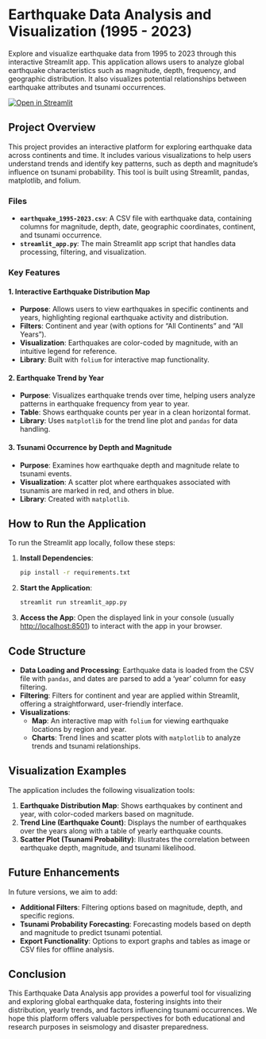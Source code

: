 
# Earthquake Data Analysis and Visualization (1995 - 2023)

Explore and visualize earthquake data from 1995 to 2023 through this interactive Streamlit app. This application allows users to analyze global earthquake characteristics such as magnitude, depth, frequency, and geographic distribution. It also visualizes potential relationships between earthquake attributes and tsunami occurrences.

[![Open in Streamlit](https://static.streamlit.io/badges/streamlit_badge_black_white.svg)](https://my-app-5nq20n29mrw.streamlit.app/)

## Project Overview
This project provides an interactive platform for exploring earthquake data across continents and time. It includes various visualizations to help users understand trends and identify key patterns, such as depth and magnitude’s influence on tsunami probability. This tool is built using Streamlit, pandas, matplotlib, and folium.

### Files
- **`earthquake_1995-2023.csv`**: A CSV file with earthquake data, containing columns for magnitude, depth, date, geographic coordinates, continent, and tsunami occurrence.
- **`streamlit_app.py`**: The main Streamlit app script that handles data processing, filtering, and visualization.

### Key Features
#### 1. Interactive Earthquake Distribution Map
   - **Purpose**: Allows users to view earthquakes in specific continents and years, highlighting regional earthquake activity and distribution.
   - **Filters**: Continent and year (with options for “All Continents” and “All Years”).
   - **Visualization**: Earthquakes are color-coded by magnitude, with an intuitive legend for reference.
   - **Library**: Built with `folium` for interactive map functionality.

#### 2. Earthquake Trend by Year
   - **Purpose**: Visualizes earthquake trends over time, helping users analyze patterns in earthquake frequency from year to year.
   - **Table**: Shows earthquake counts per year in a clean horizontal format.
   - **Library**: Uses `matplotlib` for the trend line plot and `pandas` for data handling.

#### 3. Tsunami Occurrence by Depth and Magnitude
   - **Purpose**: Examines how earthquake depth and magnitude relate to tsunami events.
   - **Visualization**: A scatter plot where earthquakes associated with tsunamis are marked in red, and others in blue.
   - **Library**: Created with `matplotlib`.

## How to Run the Application
To run the Streamlit app locally, follow these steps:

1. **Install Dependencies**:
    ```bash
    pip install -r requirements.txt
    ```

2. **Start the Application**:
    ```bash
    streamlit run streamlit_app.py
    ```

3. **Access the App**: Open the displayed link in your console (usually [http://localhost:8501](http://localhost:8501)) to interact with the app in your browser.

## Code Structure
- **Data Loading and Processing**: Earthquake data is loaded from the CSV file with `pandas`, and dates are parsed to add a ‘year’ column for easy filtering.
- **Filtering**: Filters for continent and year are applied within Streamlit, offering a straightforward, user-friendly interface.
- **Visualizations**:
   - **Map**: An interactive map with `folium` for viewing earthquake locations by region and year.
   - **Charts**: Trend lines and scatter plots with `matplotlib` to analyze trends and tsunami relationships.

## Visualization Examples
The application includes the following visualization tools:

1. **Earthquake Distribution Map**: Shows earthquakes by continent and year, with color-coded markers based on magnitude.
2. **Trend Line (Earthquake Count)**: Displays the number of earthquakes over the years along with a table of yearly earthquake counts.
3. **Scatter Plot (Tsunami Probability)**: Illustrates the correlation between earthquake depth, magnitude, and tsunami likelihood.

## Future Enhancements
In future versions, we aim to add:
- **Additional Filters**: Filtering options based on magnitude, depth, and specific regions.
- **Tsunami Probability Forecasting**: Forecasting models based on depth and magnitude to predict tsunami potential.
- **Export Functionality**: Options to export graphs and tables as image or CSV files for offline analysis.

## Conclusion
This Earthquake Data Analysis app provides a powerful tool for visualizing and exploring global earthquake data, fostering insights into their distribution, yearly trends, and factors influencing tsunami occurrences. We hope this platform offers valuable perspectives for both educational and research purposes in seismology and disaster preparedness.

